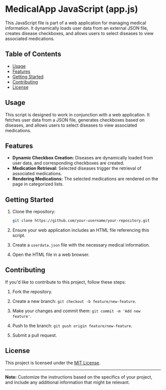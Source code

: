 # MedicalApp JavaScript (app.js)

This JavaScript file is part of a web application for managing medical information. It dynamically loads user data from an external JSON file, creates disease checkboxes, and allows users to select diseases to view associated medications.

## Table of Contents

- [Usage](#usage)
- [Features](#features)
- [Getting Started](#getting-started)
- [Contributing](#contributing)
- [License](#license)

## Usage

This script is designed to work in conjunction with a web application. It fetches user data from a JSON file, generates checkboxes based on diseases, and allows users to select diseases to view associated medications.

## Features

- **Dynamic Checkbox Creation:** Diseases are dynamically loaded from user data, and corresponding checkboxes are created.
- **Medication Retrieval:** Selected diseases trigger the retrieval of associated medications.
- **Rendering Medications:** The selected medications are rendered on the page in categorized lists.

## Getting Started

1. Clone the repository:

    ```bash
    git clone https://github.com/your-username/your-repository.git
    ```

2. Ensure your web application includes an HTML file referencing this script.

3. Create a `userdata.json` file with the necessary medical information.

4. Open the HTML file in a web browser.

## Contributing

If you'd like to contribute to this project, follow these steps:

1. Fork the repository.

2. Create a new branch: `git checkout -b feature/new-feature`.

3. Make your changes and commit them: `git commit -m 'Add new feature'`.

4. Push to the branch: `git push origin feature/new-feature`.

5. Submit a pull request.

## License

This project is licensed under the [MIT License](LICENSE).

---

**Note:** Customize the instructions based on the specifics of your project, and include any additional information that might be relevant.
